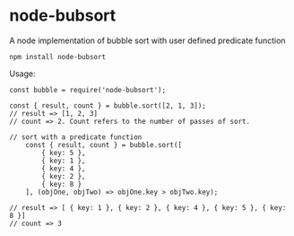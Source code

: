 # node-bubsort

A node implementation of bubble sort with user defined predicate function

```
npm install node-bubsort
```

Usage:

```
const bubble = require('node-bubsort');

const { result, count } = bubble.sort([2, 1, 3]);
// result => [1, 2, 3]
// count => 2. Count refers to the number of passes of sort.

// sort with a predicate function
    const { result, count } = bubble.sort([
        { key: 5 },
        { key: 1 },
        { key: 4 },
        { key: 2 },
        { key: 8 }
    ], (objOne, objTwo) => objOne.key > objTwo.key);

// result => [ { key: 1 }, { key: 2 }, { key: 4 }, { key: 5 }, { key: 8 }]
// count => 3
```
